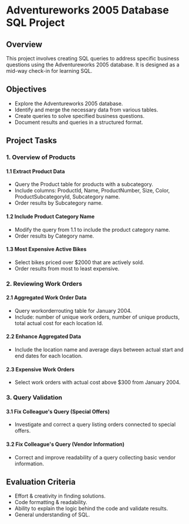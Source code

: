 # Adventureworks 2005 Database SQL Project

## Overview
This project involves creating SQL queries to address specific business questions using the Adventureworks 2005 database. It is designed as a mid-way check-in for learning SQL.

## Objectives
* Explore the Adventureworks 2005 database.
* Identify and merge the necessary data from various tables.
* Create queries to solve specified business questions.
* Document results and queries in a structured format.

## Project Tasks

### 1. Overview of Products
#### 1.1 Extract Product Data
* Query the Product table for products with a subcategory.
* Include columns: ProductId, Name, ProductNumber, Size, Color, ProductSubcategoryId, Subcategory name.
* Order results by Subcategory name.
#### 1.2 Include Product Category Name
* Modify the query from 1.1 to include the product category name.
* Order results by Category name.
#### 1.3 Most Expensive Active Bikes
* Select bikes priced over $2000 that are actively sold.
* Order results from most to least expensive.

### 2. Reviewing Work Orders
#### 2.1 Aggregated Work Order Data
* Query workorderrouting table for January 2004.
* Include: number of unique work orders, number of unique products, total actual cost for each location Id.
#### 2.2 Enhance Aggregated Data
* Include the location name and average days between actual start and end dates for each location.
#### 2.3 Expensive Work Orders
* Select work orders with actual cost above $300 from January 2004.

### 3. Query Validation
#### 3.1 Fix Colleague's Query (Special Offers)
* Investigate and correct a query listing orders connected to special offers.
#### 3.2 Fix Colleague's Query (Vendor Information)
* Correct and improve readability of a query collecting basic vendor information.

## Evaluation Criteria
- Effort & creativity in finding solutions.
- Code formatting & readability.
- Ability to explain the logic behind the code and validate results.
- General understanding of SQL.
